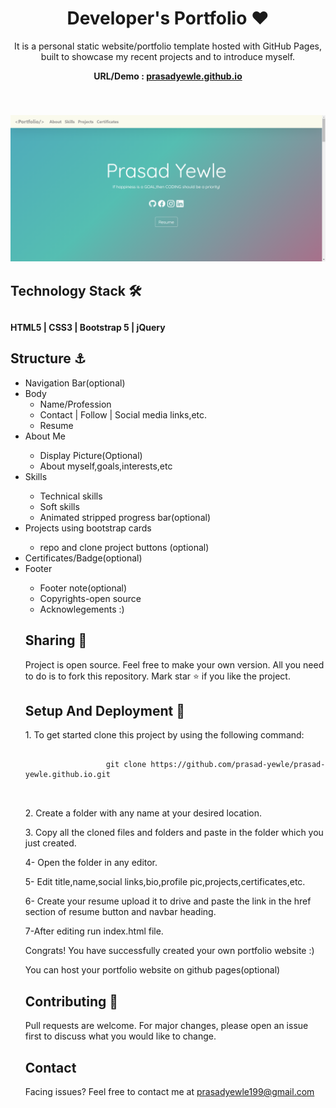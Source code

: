<!DOCTYPE html>
<html lang="en">

<head>
    <meta charset="UTF-8">
    <meta http-equiv="X-UA-Compatible" content="IE=edge">
    <meta name="viewport" content="width=device-width, initial-scale=1.0">

</head>

<body>
    <div align='center'>
        <h1>Developer's Portfolio ❤️</h1>
        <p> It is a personal static website/portfolio template hosted with GitHub Pages, built to showcase my recent
            projects and to introduce myself.</p>
        <b>URL/Demo : <a href='https://prasad-yewle.github.io/'>prasadyewle.github.io</a></b>
    </div>
    <br><br>
    <a href='https://prasad-yewle.github.io/'><img style="margin-top: 20px;" src=media/screenshot.png></a>
    <h2>Technology Stack 🛠️<h2>
            <h4>HTML5 | CSS3 | Bootstrap 5 | jQuery</h4>
            <h2>Structure ⚓</h2>
            <ul>
                <li>Navigation Bar(optional)</li>
                <li>Body
                    <ul>
                        <li>Name/Profession</li>
                        <li>Contact | Follow | Social media links,etc.
                        <li>Resume</li>
                    </ul>
                <li>About Me</li>
                <ul>
                    <li>Display Picture(Optional)
                    <li>About myself,goals,interests,etc
                    </ul>
                <li>Skills</li>
                <ul>
                    <li>Technical skills
                    <li> Soft skills
                    <li>Animated stripped progress bar(optional)
                </ul>
                <li>Projects using bootstrap cards </li>
                <ul>
                    <li>repo and clone project buttons (optional)
                </ul>
                <li>Certificates/Badge(optional)</li>
                <li>Footer</li>
                <ul>
                    <li> Footer note(optional)
                    <li>Copyrights-open source
                    <li>Acknowlegements :)
                    </ul>
                  <h2>Sharing 💖</h2>
                  <p>Project is open source. Feel free to make your own version. All you need to do is to fork this repository. Mark star ⭐ if you like the project.</p>
                  <h2>Setup And Deployment 🔧</h2>
                  <p>1. To get started clone this project by using the following command:</p>
                 <pre>
                 <code>
                  git clone https://github.com/prasad-yewle/prasad-yewle.github.io.git
                  </code>
                  </pre>
                 <p>2. Create a folder with any name at your desired location.</p>
                 <p>3. Copy all the cloned files and folders and paste in the folder which you just created.</p>
                 <p>4- Open the folder in any editor.</p>
                 <p>5- Edit title,name,social links,bio,profile pic,projects,certificates,etc.</p>
                 <p>6- Create your resume upload it to drive and paste the link in the href section of resume button and navbar heading.</p>
                 <p>7-After editing run index.html file.</p>
                 <p> Congrats! You have successfully created your own portfolio website :)</p>
                 <p> You can host your portfolio website on github pages(optional)</p>
                 <h2>Contributing 🙌</h2>
                 <p> Pull requests are welcome. For major changes, please open an issue first to discuss what you would like to change. </p>
                 <h2>Contact</h2>
                 <p> Facing issues? Feel free to contact me at <a href= "mailto:prasadyewle199@gmail.com">prasadyewle199@gmail.com</a></p>
                 





</body>

</html>
